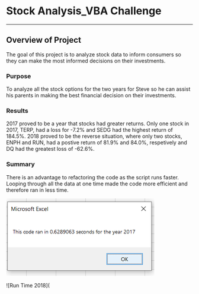 # Stock Analysis_VBA Challenge
---
## Overview of Project

The goal of this project is to analyze stock data to inform consumers so they can make the most informed decisions on their investments. 

### Purpose

To analyze all the stock options for the two years for Steve so he can assist his parents in making the best financial decision on their investments. 

### Results

2017 proved to be a year that stocks had greater returns.  Only one stock in 2017, TERP, had a loss for -7.2% and SEDG had the highest return of 184.5%. 2018 proved to be the reverse situation, where only two stocks, ENPH and RUN, had a postive return of 81.9% and 84.0%, respetively and DQ had the greatest loss of -62.6%. 

### Summary

There is an advantage to refactoring the code as the script runs faster.  Looping through all the data at one time made the code more efficient and therefore ran in less time. 

![Run Time 2017](https://github.com/laura3kids/VBA-Challenge/blob/main/VBA_Challenge_2017.png)

![Run Time 2018](

